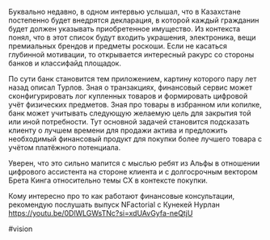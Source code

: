 
Буквально недавно, в одном интервью услышал, что в Казахстане постепенно будет внедрятся декларация, в которой каждый гражданин будет должен указывать приобретенное имущество. Из контекста понял, что в этот список будут входить украшения, электроника, вещи премиальных брендов и предметы роскоши. Если не касаться глубинной мотивации, то открывается интересный ракурс со стороны банков и классифайд площадок.

По сути банк становится тем приложением, картину которого пару лет назад описал Турлов. Зная о транзакциях, финансовый сервис может сконфигурировать лог купленных товаров и формировать цифровой учёт физических предметов. Зная про товары в избранном или копилке, банк может учитывать следующую желаемую цель для закрытия той или иной потребности. Тут основной задачей становится подсказать клиенту о лучшем времени для продажи актива и предложить необходимый финансовый продукт для покупки более лучшего товара с учётом платёжного потенциала.

Уверен, что это сильно мапится с мыслью ребят из Альфы в отношении цифрового ассистента на стороне клиента и с долгосрочным вектором Брета Кинга относительно темы CX в контексте покупки.

Кому интересно про то как работают финансовые консультации, рекомендую послушать выпуск NFactorial с Кунекей Нурлан https://youtu.be/0DlWLGWsTNc?si=xdUAvGyfa-neQtjU

#vision 